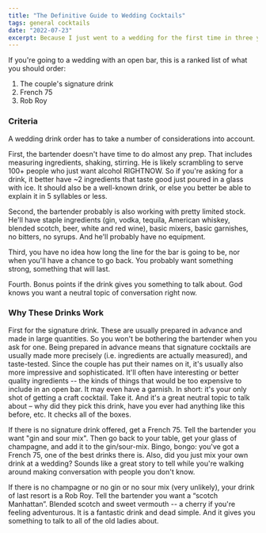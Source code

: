 ```yaml
---
title: "The Definitive Guide to Wedding Cocktails"
tags: general cocktails
date: "2022-07-23"
excerpt: Because I just went to a wedding for the first time in three years.
---
```


If you're going to a wedding with an open bar, this is a ranked list of what you
should order:

1. The couple's signature drink
1. French 75
1. Rob Roy

### Criteria

A wedding drink order has to take a number of considerations into account.

First, the bartender doesn't have time to do almost any prep. That
includes measuring ingredients, shaking, stirring. He is likely scrambling to
serve 100+ people who just want alcohol RIGHTNOW. So if you're asking for a
drink, it better have ~2 ingredients that taste good just poured in a glass with
ice. It should also be a well-known drink, or else you better be able to explain
it in 5 syllables or less.

Second, the bartender probably is also working with pretty limited stock. He'll
have staple ingredients (gin, vodka, tequila, American whiskey, blended scotch, beer, white and
red wine), basic mixers, basic garnishes, no bitters, no syrups. And he'll
probably have no equipment.

Third, you have no idea how long the line for the bar is going to be, nor when
you'll have a chance to go back. You probably want something strong, something
that will last.

Fourth. Bonus points if the drink gives you something to talk about. God knows
you want a neutral topic of conversation right now.

### Why These Drinks Work

First for the signature drink. These are usually prepared in advance and made in
large quantities. So you won't be bothering the bartender when you ask for one.
Being prepared in advance means that signature cocktails are usually made more
precisely (i.e. ingredients are actually measured), and taste-tested. Since the
couple has put their names on it, it's usually also more impressive and
sophisticated. It'll often have interesting or better quality ingredients -- the
kinds of things that would be too expensive to include in an open bar. It
may even have a garnish. In short: it's your only shot of getting a craft
cocktail. Take it. And it's a great neutral topic to talk about – why did they
pick this drink, have you ever had anything like this before, etc. It checks all
of the boxes.

If there is no signature drink offered, get a French 75. Tell the bartender you
want "gin and sour mix". Then go back to your table, get your glass of
champagne, and add it to the gin/sour-mix. Bingo, bongo: you've got a French 75,
one of the best drinks there is. Also, did you just mix your own drink at a
wedding? Sounds like a great story to tell while you're walking around making
conversation with people you don't know.

If there is no champagne or no gin or no sour mix (very unlikely), your drink of
last resort is a Rob Roy. Tell the bartender you want a “scotch Manhattan”.
Blended scotch and sweet vermouth -- a cherry if you're feeling adventurous. It
is a fantastic drink and dead simple. And it gives you something to talk to
all of the old ladies about.
